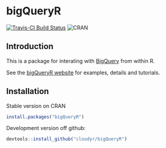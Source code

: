 # bigQueryR
[![Travis-CI Build Status](https://travis-ci.org/MarkEdmondson1234/bigQueryR.svg?branch=master)](https://travis-ci.org/MarkEdmondson1234/bigQueryR)
![CRAN](http://www.r-pkg.org/badges/version/bigQueryR)

## Introduction 

This is a package for interating with [BigQuery](https://cloud.google.com/bigquery/) from within R.

See the [bigQueryR website](http://code.markedmondson.me/bigQueryR) for examples, details and tutorials. 

## Installation

Stable version on CRAN

```r
install.packages("bigQueryR")
```

Development version off github:

```r
devtools::install_github("cloudyr/bigQueryR")
```
